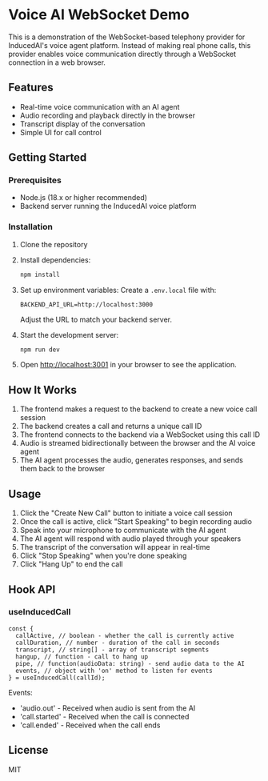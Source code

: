 # Voice AI WebSocket Demo

This is a demonstration of the WebSocket-based telephony provider for InducedAI's voice agent platform. Instead of making real phone calls, this provider enables voice communication directly through a WebSocket connection in a web browser.

## Features

- Real-time voice communication with an AI agent
- Audio recording and playback directly in the browser
- Transcript display of the conversation
- Simple UI for call control

## Getting Started

### Prerequisites

- Node.js (18.x or higher recommended)
- Backend server running the InducedAI voice platform

### Installation

1. Clone the repository
2. Install dependencies:

   ```bash
   npm install
   ```

3. Set up environment variables:
   Create a `.env.local` file with:

   ```
   BACKEND_API_URL=http://localhost:3000
   ```

   Adjust the URL to match your backend server.

4. Start the development server:

   ```bash
   npm run dev
   ```

5. Open [http://localhost:3001](http://localhost:3001) in your browser to see the application.

## How It Works

1. The frontend makes a request to the backend to create a new voice call session
2. The backend creates a call and returns a unique call ID
3. The frontend connects to the backend via a WebSocket using this call ID
4. Audio is streamed bidirectionally between the browser and the AI voice agent
5. The AI agent processes the audio, generates responses, and sends them back to the browser

## Usage

1. Click the "Create New Call" button to initiate a voice call session
2. Once the call is active, click "Start Speaking" to begin recording audio
3. Speak into your microphone to communicate with the AI agent
4. The AI agent will respond with audio played through your speakers
5. The transcript of the conversation will appear in real-time
6. Click "Stop Speaking" when you're done speaking
7. Click "Hang Up" to end the call

## Hook API

### useInducedCall

```tsx
const {
  callActive, // boolean - whether the call is currently active
  callDuration, // number - duration of the call in seconds
  transcript, // string[] - array of transcript segments
  hangup, // function - call to hang up
  pipe, // function(audioData: string) - send audio data to the AI
  events, // object with 'on' method to listen for events
} = useInducedCall(callId);
```

Events:

- 'audio.out' - Received when audio is sent from the AI
- 'call.started' - Received when the call is connected
- 'call.ended' - Received when the call ends

## License

MIT
